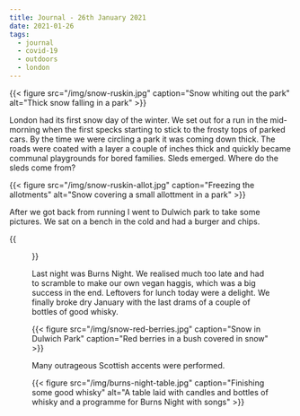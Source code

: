 ```yaml
---
title: Journal - 26th January 2021
date: 2021-01-26
tags:
  - journal
  - covid-19
  - outdoors
  - london
---
```


{{< figure src="/img/snow-ruskin.jpg" caption="Snow whiting out the park" alt="Thick snow falling in a park" >}}

London had its first snow day of the winter. We set out for a run in the mid-morning when the first specks starting to stick to the frosty tops of parked cars. By the time we were circling a park it was coming down thick. The roads were coated with a layer a couple of inches thick and quickly became communal playgrounds for bored families. Sleds emerged. Where do the sleds come from?

{{< figure src="/img/snow-ruskin-allot.jpg" caption="Freezing the allotments" alt="Snow covering a small allottment in a park" >}}

After we got back from running I went to Dulwich park to take some pictures. We sat on a bench in the cold and had a burger and chips.

{{<figure src="/img/snow-pellatt.jpg" caption="Street playgrounds" alt="A residential road covered in snow and a family playing in the distance" >}}

Last night was Burns Night. We realised much too late and had to scramble to make our own vegan haggis, which was a big success in the end. Leftovers for lunch today were a delight. We finally broke dry January with the last drams of a couple of bottles of good whisky.

{{< figure src="/img/snow-red-berries.jpg" caption="Snow in Dulwich Park" caption="Red berries in a bush covered in snow" >}}

Many outrageous Scottish accents were performed.

{{< figure src="/img/burns-night-table.jpg" caption="Finishing some good whisky" alt="A table laid with candles and bottles of whisky and a programme for Burns Night with songs" >}}
